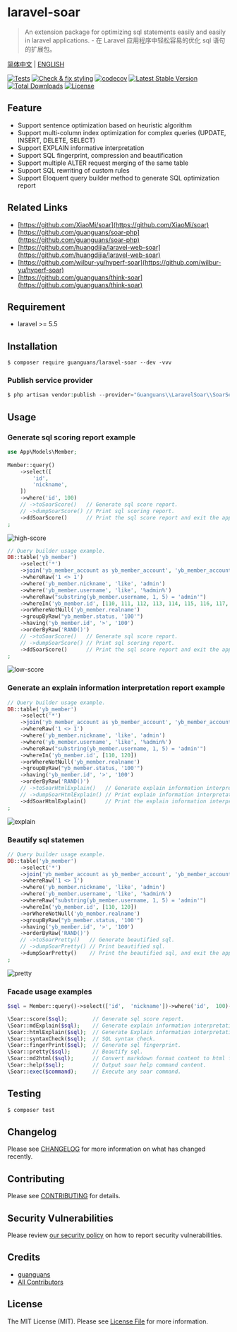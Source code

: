 # laravel-soar

> An extension package for optimizing sql statements easily and easily in laravel applications. - 在 Laravel 应用程序中轻松容易的优化 sql 语句的扩展包。

[简体中文](README.md) | [ENGLISH](README-EN.md)

[![Tests](https://github.com/guanguans/laravel-soar/workflows/Tests/badge.svg)](https://github.com/guanguans/laravel-soar/actions)
[![Check & fix styling](https://github.com/guanguans/laravel-soar/workflows/Check%20&%20fix%20styling/badge.svg)](https://github.com/guanguans/laravel-soar/actions)
[![codecov](https://codecov.io/gh/guanguans/laravel-soar/branch/main/graph/badge.svg?token=URGFAWS6S4)](https://codecov.io/gh/guanguans/laravel-soar)
[![Latest Stable Version](https://poser.pugx.org/guanguans/laravel-soar/v)](//packagist.org/packages/guanguans/laravel-soar)
[![Total Downloads](https://poser.pugx.org/guanguans/laravel-soar/downloads)](//packagist.org/packages/guanguans/laravel-soar)
[![License](https://poser.pugx.org/guanguans/laravel-soar/license)](//packagist.org/packages/guanguans/laravel-soar)

## Feature

* Support sentence optimization based on heuristic algorithm
* Support multi-column index optimization for complex queries (UPDATE, INSERT, DELETE, SELECT)
* Support EXPLAIN informative interpretation
* Support SQL fingerprint, compression and beautification
* Support multiple ALTER request merging of the same table
* Support SQL rewriting of custom rules
* Support Eloquent query builder method to generate SQL optimization report

## Related Links

* [https://github.com/XiaoMi/soar](https://github.com/XiaoMi/soar)
* [https://github.com/guanguans/soar-php](https://github.com/guanguans/soar-php)
* [https://github.com/huangdijia/laravel-web-soar](https://github.com/huangdijia/laravel-web-soar)
* [https://github.com/wilbur-yu/hyperf-soar](https://github.com/wilbur-yu/hyperf-soar)
* [https://github.com/guanguans/think-soar](https://github.com/guanguans/think-soar)

## Requirement

* laravel >= 5.5

## Installation

```shell
$ composer require guanguans/laravel-soar --dev -vvv
```

### Publish service provider

```php
$ php artisan vendor:publish --provider="Guanguans\\LaravelSoar\\SoarServiceProvider"
```

## Usage

### Generate sql scoring report example

```php
use App\Models\Member;
    
Member::query()
    ->select([
        'id',
        'nickname',
    ])
    ->where('id', 100)
    // ->toSoarScore()   // Generate sql score report.
    // ->dumpSoarScore() // Print sql scoring report.
    ->ddSoarScore()      // Print the sql score report and exit the application.
;
```

![high-score](./docs/high-score.png)

```php
// Query builder usage example.
DB::table('yb_member')
    ->select('*')
    ->join('yb_member_account as yb_member_account', 'yb_member_account.member_id', '=', 'yb_member.id')
    ->whereRaw('1 <> 1')
    ->where('yb_member.nickname', 'like', 'admin')
    ->where('yb_member.username', 'like', '%admin%')
    ->whereRaw("substring(yb_member.username, 1, 5) = 'admin'")
    ->whereIn('yb_member.id', [110, 111, 112, 113, 114, 115, 116, 117, 118, 119, 120])
    ->orWhereNotNull('yb_member.realname')
    ->groupByRaw("yb_member.status, '100'")
    ->having('yb_member.id', '>', '100')
    ->orderByRaw('RAND()')
    // ->toSoarScore()   // Generate sql score report.
    // ->dumpSoarScore() // Print sql scoring report.
    ->ddSoarScore()      // Print the sql score report and exit the application.
;
```

![low-score](./docs/low-score.png)

### Generate an explain information interpretation report example

```php
// Query builder usage example.
DB::table('yb_member')
    ->select('*')
    ->join('yb_member_account as yb_member_account', 'yb_member_account.member_id', '=', 'yb_member.id')
    ->whereRaw('1 <> 1')
    ->where('yb_member.nickname', 'like', 'admin')
    ->where('yb_member.username', 'like', '%admin%')
    ->whereRaw("substring(yb_member.username, 1, 5) = 'admin'")
    ->whereIn('yb_member.id', [110, 120])
    ->orWhereNotNull('yb_member.realname')
    ->groupByRaw("yb_member.status, '100'")
    ->having('yb_member.id', '>', '100')
    ->orderByRaw('RAND()')
    // ->toSoarHtmlExplain()   // Generate explain information interpretation report.
    // ->dumpSoarHtmlExplain() // Print explain information interpretation report.
    ->ddSoarHtmlExplain()      // Print the explain information interpretation report, and exit the application.
;
```

![explain](./docs/explain.png)

### Beautify sql statemen

```php
// Query builder usage example.
DB::table('yb_member')
    ->select('*')
    ->join('yb_member_account as yb_member_account', 'yb_member_account.member_id', '=', 'yb_member.id')
    ->whereRaw('1 <> 1')
    ->where('yb_member.nickname', 'like', 'admin')
    ->where('yb_member.username', 'like', '%admin%')
    ->whereRaw("substring(yb_member.username, 1, 5) = 'admin'")
    ->whereIn('yb_member.id', [110, 120])
    ->orWhereNotNull('yb_member.realname')
    ->groupByRaw("yb_member.status, '100'")
    ->having('yb_member.id', '>', '100')
    ->orderByRaw('RAND()')
    // ->toSoarPretty()   // Generate beautified sql.
    // ->dumpSoarPretty() // Print beautified sql.
    ->dumpSoarPretty()    // Print the beautified sql, and exit the application.
;
```

![pretty](./docs/pretty.png)

### Facade usage examples

```php
$sql = Member::query()->select(['id',  'nickname'])->where('id',  100)->toRawSql();

\Soar::score($sql);        // Generate sql score report.
\Soar::mdExplain($sql);    // Generate explain information interpretation report in markdown format.
\Soar::htmlExplain($sql);  // Generate Explain information interpretation report in html format.
\Soar::syntaxCheck($sql);  // SQL syntax check.
\Soar::fingerPrint($sql);  // Generate sql fingerprint.
\Soar::pretty($sql);       // Beautify sql.
\Soar::md2html($sql);      // Convert markdown format content to html format content.
\Soar::help($sql);         // Output soar help command content.
\Soar::exec($command);     // Execute any soar command.
```

## Testing

```bash
$ composer test
```

## Changelog

Please see [CHANGELOG](CHANGELOG.md) for more information on what has changed recently.

## Contributing

Please see [CONTRIBUTING](.github/CONTRIBUTING.md) for details.

## Security Vulnerabilities

Please review [our security policy](../../security/policy) on how to report security vulnerabilities.

## Credits

* [guanguans](https://github.com/guanguans)
* [All Contributors](../../contributors)

## License

The MIT License (MIT). Please see [License File](LICENSE) for more information.
